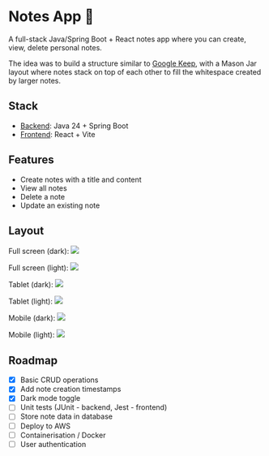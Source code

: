 # Notes App 📝

A full-stack Java/Spring Boot + React notes app where you can create, view, delete personal notes.

The idea was to build a structure similar to [Google Keep](https://keep.google.com), with a Mason Jar layout where notes stack on top of each other to fill the whitespace created by larger notes.

## Stack

- [Backend](https://github.com/ColtonRandall/notes-app/tree/main/backend): Java 24 + Spring Boot
- [Frontend](https://github.com/ColtonRandall/notes-app/tree/main/frontend): React + Vite

## Features

- Create notes with a title and content
- View all notes
- Delete a note
- Update an existing note

## Layout

Full screen (dark):
![](./frontend/public/images/note-desktop-dark.png)

Full screen (light):
![](./frontend/public/images/note-desktop-light.png)

Tablet (dark):
![](./frontend/public/images/note-tablet-dark.png)

Tablet (light):
![](./frontend/public/images/note-tablet-light.png)

Mobile (dark):
![](./frontend/public/images/note-mobile-dark.png)

Mobile (light):
![](./frontend/public/images/note-mobile-light.png)

## Roadmap

- [x] Basic CRUD operations
- [x] Add note creation timestamps
- [x] Dark mode toggle
- [ ] Unit tests (JUnit - backend, Jest - frontend)
- [ ] Store note data in database
- [ ] Deploy to AWS
- [ ] Containerisation / Docker
- [ ] User authentication
